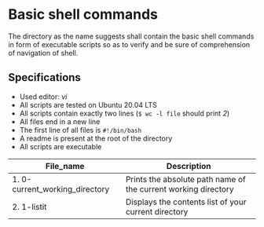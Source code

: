 # Basic shell commands
The directory as the name suggests shall contain the basic shell commands in form of executable scripts so as to verify and be sure of comprehension of navigation of shell.

## Specifications
- Used editor: *vi*
- All scripts are tested on Ubuntu 20.04 LTS
- All scripts contain exactly two lines (`$ wc -l file` should print *2*)
- All files end in a new line
- The first line of all files is `#!/bin/bash`
- A readme is present at the root of the directory
- All scripts are executable

| File_name | Description |
| --------- | ----------- |
|1. 0-current_working_directory | Prints the absolute path name of the current working directory |
| 2. 1-listit | Displays the contents list of your current directory |
